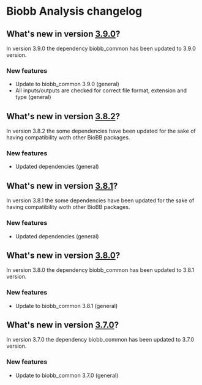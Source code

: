 # Biobb Analysis changelog

## What's new in version [3.9.0](https://github.com/bioexcel/biobb_dna/releases/tag/v3.9.0)?
In version 3.9.0 the dependency biobb_common has been updated to 3.9.0 version.

### New features

* Update to biobb_common 3.9.0 (general)
* All inputs/outputs are checked for correct file format, extension and type (general)

## What's new in version [3.8.2](https://github.com/bioexcel/biobb_dna/releases/tag/v3.8.2)?
In version 3.8.2 the some dependencies have been updated for the sake of having compatibility woth other BioBB packages. 

### New features

* Updated dependencies (general)

## What's new in version [3.8.1](https://github.com/bioexcel/biobb_dna/releases/tag/v3.8.1)?
In version 3.8.1 the some dependencies have been updated for the sake of having compatibility woth other BioBB packages. 

### New features

* Updated dependencies (general)

## What's new in version [3.8.0](https://github.com/bioexcel/biobb_dna/releases/tag/v3.8.0)?
In version 3.8.0 the dependency biobb_common has been updated to 3.8.1 version. 

### New features

* Update to biobb_common 3.8.1 (general)

## What's new in version [3.7.0](https://github.com/bioexcel/biobb_dna/releases/tag/v3.7.0)?
In version 3.7.0 the dependency biobb_common has been updated to 3.7.0 version. 

### New features

* Update to biobb_common 3.7.0 (general)